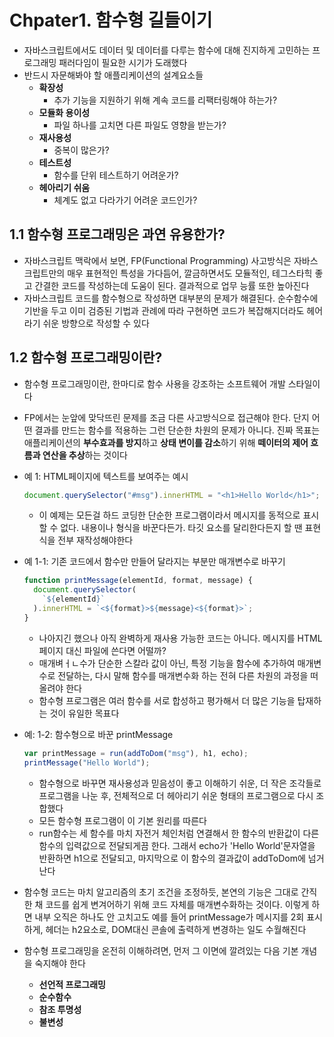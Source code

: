 # Chpater1. 함수형 길들이기

- 자바스크립트에서도 데이터 및 데이터를 다루는 함수에 대해 진지하게 고민하는 프로그래밍 패러다임이 필요한 시기가 도래했다
- 반드시 자문해봐야 할 애플리케이션의 설계요소들
  - **확장성**
    - 추가 기능을 지원하기 위해 계속 코드를 리팩터링해야 하는가?
  - **모듈화 용이성**
    - 파일 하나를 고치면 다른 파일도 영향을 받는가?
  - **재사용성**
    - 중복이 많은가?
  - **테스트성**
    - 함수를 단위 테스트하기 어려운가?
  - **헤아리기 쉬움**
    - 체계도 없고 다라가기 어려운 코드인가?

## **1.1 함수형 프로그래밍은 과연 유용한가?**

- 자바스크립트 맥락에서 보면, FP(Functional Programming) 사고방식은 자바스크립트만의 매우 표현적인 특성을 가다듬어, 깔금하면서도 모듈적인, 테그스타힉 좋고 간결한 코드를 작성하는데 도움이 된다. 결과적으로 업무 능률 또한 높아진다
- 자바스크립트 코드를 함수형으로 작성하면 대부분의 문제가 해결된다. 순수함수에 기반을 두고 이미 검증된 기법과 관례에 따라 구현하면 코드가 복잡해지더라도 헤어라기 쉬운 방향으로 작성할 수 있다

## **1.2 함수형 프로그래밍이란?**

- 함수형 프로그래밍이란, 한마디로 함수 사용을 강조하는 소프트웨어 개발 스타일이다
- FP에서는 눈앞에 맞닥뜨린 문제를 조금 다른 사고방식으로 접근해야 한다. 단지 어떤 결과를 만드는 함수를 적용하는 그런 단순한 차원의 문제가 아니다. 진짜 목표는 애플리케이션의 **부수효과를 방지**하고 **상태 변이를 감소**하기 위해 **떼이터의 제어 흐름과 연산을 추상**하는 것이다
- 예 1: HTML페이지에 텍스트를 보여주는 예시

  ```javascript
  document.querySelector("#msg").innerHTML = "<h1>Hello World</h1>";
  ```

  - 이 예제는 모든걸 하드 코딩한 단순한 프로그램이라서 메시지를 동적으로 표시할 수 없다. 내용이나 형식을 바꾼다든가. 타깃 요소를 달리한다든지 할 땐 표현식을 전부 재작성해야한다

- 예 1-1: 기존 코드에서 함수만 만들어 달라지는 부분만 매개변수로 바꾸기

  ```javascript
  function printMessage(elementId, format, message) {
    document.querySelector(
      `${elementId}`
    ).innerHTML = `<${format}>${message}<${format}>`;
  }
  ```

  - 나아지긴 했으나 아직 완벽하게 재사용 가능한 코드는 아니다. 메시지를 HTML 페이지 대신 파일에 쓴다면 어떨까?
  - 매개벼ㅓㄴ수가 단순한 스칼라 값이 아닌, 특정 기능을 함수에 추가하여 매개변수로 전달하는, 다시 말해 함수를 매개변수화 하는 전혀 다른 차원의 과정을 떠올려야 한다
  - 함수형 프로그램은 여러 함수를 서로 합성하고 평가해서 더 많은 기능을 탑재하는 것이 유일한 목표다

- 예: 1-2: 함수형으로 바꾼 printMessage

  ```javascript
  var printMessage = run(addToDom("msg"), h1, echo);
  printMessage("Hello World");
  ```

  - 함수형으로 바꾸면 재사용성과 믿음성이 좋고 이해하기 쉬운, 더 작은 조각들로 프로그램을 나눈 후, 전체적으로 더 헤아리기 쉬운 형태의 프로그램으로 다시 조합했다
  - 모든 함수형 프로그램이 이 기본 원리를 따른다
  - run함수는 세 함수를 마치 자전거 체인처럼 연결해서 한 함수의 반환값이 다른 함수의 입력값으로 전달되게끔 한다. 그래서 echo가 'Hello World'문자열을 반환하면 h1으로 전달되고, 마지막으로 이 함수의 결과값이 addToDom에 넘거난다

- 함수형 코드는 마치 알고리즘의 초기 조건을 조정하듯, 본연의 기능은 그대로 간직한 채 코드를 쉽게 변겨어하기 위해 코드 자체를 매개변수화하는 것이다. 이렇게 하면 내부 오직은 하나도 안 고치고도 예를 들어 printMessage가 메시지를 2회 표시하게, 헤더는 h2요소로, DOM대신 콘솔에 출력하게 변경하는 일도 수월해진다
- 함수형 프로그래밍을 온전히 이해하려면, 먼저 그 이면에 깔려있는 다음 기본 개념을 숙지해야 한다
  - **선언적 프로그래밍**
  - **순수함수**
  - **참조 투명성**
  - **불변성**
